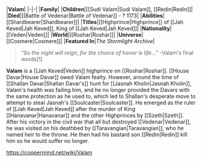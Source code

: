 |**Valam**|
|-|-|
|**Family**|
|**Children**|[[Sudi Valam\|Sudi Valam]], [[Redin\|Redin]]|
|**Died**|[[Battle of Vedenar\|Battle of Vedenar]] - ? 1173|
|**Abilities**|[[Shardbearer\|Shardbearer]]|
|**Titles**|[[Highprince\|Highprince]] of [[Jah Keved\|Jah Keved]], King of [[Jah Keved\|Jah Keved]]|
|**Nationality**|[[Veden\|Veden]]|
|**World**|[[Roshar\|Roshar]]|
|**Universe**|[[Cosmere\|Cosmere]]|
|**Featured In**|*The Stormlight Archive*|

>“*So the night will reign, for the choice of honor is life...*”
\-Valam's final words[1]


**Valam** is a [[Jah Keved\|Veden]] highprince on [[Roshar\|Roshar]].
[[House Davar\|House Davar]] owed Valam fealty. However, around the time of [[Shallan Davar\|Shallan Davar's]] hunt for [[Jasnah Kholin\|Jasnah Kholin]], Valam's health was failing him, and he no longer provided the Davars with the same protection as he used to, which led to Shallan's desperate move to attempt to steal Jasnah's [[Soulcaster\|Soulcaster]].
He emerged as the ruler of [[Jah Keved\|Jah Keved]] after the murder of King [[Hanavanar\|Hanavanar]] and the other Highprinces by [[Szeth\|Szeth]]. After his victory in the civil war that all but destroyed [[Vedenar\|Vedenar]], he was visited on his deathbed by [[Taravangian\|Taravangian]], who he named heir to the throne. He then had his bastard son [[Redin\|Redin]] kill him so he would suffer no longer.



https://coppermind.net/wiki/Valam